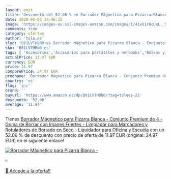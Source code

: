 ```yaml
---
layout: post
title: 'Descuento del 52.06 % en Borrador Mágnetico para Pizarra Blanca -'
date: 2020-01-06 14:46:15
image: 'https://images-eu.ssl-images-amazon.com/images/I/41vUir0cUeL._SL400_.jpg'
comments: true
category: ofertas
author: 'tole.es'
slug: 'B01LVTHBN0-es Borrador Mágnetico para Pizarra Blanca - Conjunto Premium...'
sku: 'B01LVTHBN0-es'
tags: [ 'Accesorios','Accesorios para portátiles y netbooks','Bolsas y fundas para portátiles y netbooks','Informática','Mochilas para portátiles y netbooks','borrar','de','goma','rotuladores', ]
actualPrice: 11.97 EUR
currency: EUR
price: 11.97
comparePrice: 24.97 EUR
prodname: 'Borrador Mágnetico para Pizarra Blanca - Conjunto Premium de 4 - Goma de Borrar con Imanes Fuertes - Limpiador para Marcadores y Rotuladores de Borrado en Seco - Liquidador para Oficina y Escuela'
country: 'es'
flag: '🇪🇸'
brand: ''
buyurl: 'https://www.amazon.es/dp/B01LVTHBN0/?tag=tolees-21'
descuento: '52.06'
average: '11.97'
---
```


Tienes [Borrador Mágnetico para Pizarra Blanca - Conjunto Premium de 4 - Goma de Borrar con Imanes Fuertes - Limpiador para Marcadores y Rotuladores de Borrado en Seco - Liquidador para Oficina y Escuela](https://www.amazon.es/dp/B01LVTHBN0/?tag=tolees-21) con un 52.06 % de descuento con precio de oferta de 11.97 EUR (original: 24.97 EUR) en el siguiente enlace!

[![Borrador Mágnetico para Pizarra Blanca -](https://images-eu.ssl-images-amazon.com/images/I/41vUir0cUeL._SL400_.jpg)](https://www.amazon.es/dp/B01LVTHBN0/?tag=tolees-21)

ℹ️:


[🛒 Accede a la oferta!!](https://www.amazon.es/dp/B01LVTHBN0/?tag=tolees-21)
